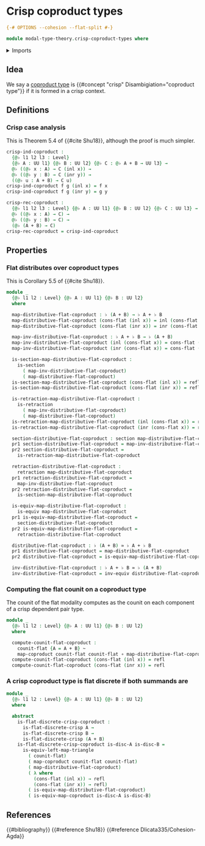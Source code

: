 # Crisp coproduct types

```agda
{-# OPTIONS --cohesion --flat-split #-}

module modal-type-theory.crisp-coproduct-types where
```

<details><summary>Imports</summary>

```agda
open import foundation.coproduct-types
open import foundation.dependent-pair-types
open import foundation.equivalences
open import foundation.function-types
open import foundation.functoriality-coproduct-types
open import foundation.functoriality-dependent-pair-types
open import foundation.homotopies
open import foundation.identity-types
open import foundation.retractions
open import foundation.sections
open import foundation.universe-levels

open import modal-type-theory.flat-discrete-crisp-types
open import modal-type-theory.flat-modality
```

</details>

## Idea

We say a [coproduct type](foundation-core.coproduct-types.md) is
{{#concept "crisp" Disambigiation="coproduct type"}} if it is formed in a crisp
context.

## Definitions

### Crisp case analysis

This is Theorem 5.4 of {{#cite Shu18}}, although the proof is much simpler.

```agda
crisp-ind-coproduct :
  {@♭ l1 l2 l3 : Level}
  {@♭ A : UU l1} {@♭ B : UU l2} {@♭ C : @♭ A + B → UU l3} →
  @♭ ((@♭ x : A) → C (inl x)) →
  @♭ ((@♭ y : B) → C (inr y)) →
  ((@♭ u : A + B) → C u)
crisp-ind-coproduct f g (inl x) = f x
crisp-ind-coproduct f g (inr y) = g y

crisp-rec-coproduct :
  {@♭ l1 l2 l3 : Level} {@♭ A : UU l1} {@♭ B : UU l2} {@♭ C : UU l3} →
  @♭ ((@♭ x : A) → C) →
  @♭ ((@♭ y : B) → C) →
  (@♭ (A + B) → C)
crisp-rec-coproduct = crisp-ind-coproduct
```

## Properties

### Flat distributes over coproduct types

This is Corollary 5.5 of {{#cite Shu18}}.

```agda
module _
  {@♭ l1 l2 : Level} {@♭ A : UU l1} {@♭ B : UU l2}
  where

  map-distributive-flat-coproduct : ♭ (A + B) → ♭ A + ♭ B
  map-distributive-flat-coproduct (cons-flat (inl x)) = inl (cons-flat x)
  map-distributive-flat-coproduct (cons-flat (inr x)) = inr (cons-flat x)

  map-inv-distributive-flat-coproduct : ♭ A + ♭ B → ♭ (A + B)
  map-inv-distributive-flat-coproduct (inl (cons-flat x)) = cons-flat (inl x)
  map-inv-distributive-flat-coproduct (inr (cons-flat x)) = cons-flat (inr x)

  is-section-map-distributive-flat-coproduct :
    is-section
      ( map-inv-distributive-flat-coproduct)
      ( map-distributive-flat-coproduct)
  is-section-map-distributive-flat-coproduct (cons-flat (inl x)) = refl
  is-section-map-distributive-flat-coproduct (cons-flat (inr x)) = refl

  is-retraction-map-distributive-flat-coproduct :
    is-retraction
      ( map-inv-distributive-flat-coproduct)
      ( map-distributive-flat-coproduct)
  is-retraction-map-distributive-flat-coproduct (inl (cons-flat x)) = refl
  is-retraction-map-distributive-flat-coproduct (inr (cons-flat x)) = refl

  section-distributive-flat-coproduct : section map-distributive-flat-coproduct
  pr1 section-distributive-flat-coproduct = map-inv-distributive-flat-coproduct
  pr2 section-distributive-flat-coproduct =
    is-retraction-map-distributive-flat-coproduct

  retraction-distributive-flat-coproduct :
    retraction map-distributive-flat-coproduct
  pr1 retraction-distributive-flat-coproduct =
    map-inv-distributive-flat-coproduct
  pr2 retraction-distributive-flat-coproduct =
    is-section-map-distributive-flat-coproduct

  is-equiv-map-distributive-flat-coproduct :
    is-equiv map-distributive-flat-coproduct
  pr1 is-equiv-map-distributive-flat-coproduct =
    section-distributive-flat-coproduct
  pr2 is-equiv-map-distributive-flat-coproduct =
    retraction-distributive-flat-coproduct

  distributive-flat-coproduct : ♭ (A + B) ≃ ♭ A + ♭ B
  pr1 distributive-flat-coproduct = map-distributive-flat-coproduct
  pr2 distributive-flat-coproduct = is-equiv-map-distributive-flat-coproduct

  inv-distributive-flat-coproduct : ♭ A + ♭ B ≃ ♭ (A + B)
  inv-distributive-flat-coproduct = inv-equiv distributive-flat-coproduct
```

### Computing the flat counit on a coproduct type

The counit of the flat modality computes as the counit on each component of a
crisp dependent pair type.

```agda
module _
  {@♭ l1 l2 : Level} {@♭ A : UU l1} {@♭ B : UU l2}
  where

  compute-counit-flat-coproduct :
    counit-flat {A = A + B} ~
    map-coproduct counit-flat counit-flat ∘ map-distributive-flat-coproduct
  compute-counit-flat-coproduct (cons-flat (inl x)) = refl
  compute-counit-flat-coproduct (cons-flat (inr x)) = refl
```

### A crisp coproduct type is flat discrete if both summands are

```agda
module _
  {@♭ l1 l2 : Level} {@♭ A : UU l1} {@♭ B : UU l2}
  where

  abstract
    is-flat-discrete-crisp-coproduct :
      is-flat-discrete-crisp A →
      is-flat-discrete-crisp B →
      is-flat-discrete-crisp (A + B)
    is-flat-discrete-crisp-coproduct is-disc-A is-disc-B =
      is-equiv-left-map-triangle
        ( counit-flat)
        ( map-coproduct counit-flat counit-flat)
        ( map-distributive-flat-coproduct)
        ( λ where
          (cons-flat (inl x)) → refl
          (cons-flat (inr x)) → refl)
        ( is-equiv-map-distributive-flat-coproduct)
        ( is-equiv-map-coproduct is-disc-A is-disc-B)
```

## References

{{#bibliography}} {{#reference Shu18}} {{#reference Dlicata335/Cohesion-Agda}}
